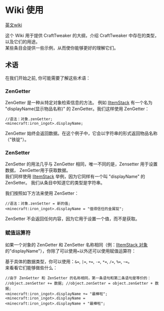 # Wiki 使用

[英文wiki](https://docs.blamejared.com/1.12/en/UsingThisWiki)

这个 Wiki 用于提供 CraftTweaker 的大纲，介绍 CraftTweaker 中存在的类型，以及它们的用途。  
某些条目会提供一些示例，从而使你能够更好的理解它们。

## 术语

在我们开始之前, 你可能需要了解这些术语：

### ZenGetter

ZenGetter 是一种从特定对象检索信息的方法。 例如 [IItemStack](Vanilla/Items/IItemStack.md) 有一个名为 "displayName(显示物品名称)" 的 ZenGetter。我们这样使用 ZenGetter：

```ZenScript
//语法：对象.zenGetter;
<minecraft:iron_ingot>.displayName;
```

ZenGetter 始终会返回数据。在这个例子中，它会以字符串的形式返回物品名称（"铁锭"）。

### ZenSetter

ZenSetter 的用法几乎与 ZenGetter 相同，唯一不同的是，Zensetter 用于设置数据， ZenGetter用于获取数据。  
我们同样使用 [IItemStack](Vanilla/Items/IItemStack.md) 举例，因为它同样有一个叫 "displayName" 的 ZenSetter。 我们从条目中知道它的类型是字符串。

我们按照如下方法来使用 ZenSetter：

```ZenScript
//语法：对象.zenSetter = 新的值;
<minecraft:iron_ingot>.displayName = "值得信任的金属锭";
```

ZenSetter 不会返回任何内容，因为它用于设置一个值，而不是获取。

### 赋值运算符

如果一个对象的 ZenGetter 和 ZenSetter 名称相同（例：[IItemStack 对象](Vanilla/Items/IItemStack.md) 的"displayName"），你除了可以使用`=`以外还可以使用赋值运算符：

基于具体的数据类型，你可以使用：`&=`, `|=`, `+=`, `-=`, `*=`, `/=`, `%=`, `~=`。  
来看看它们能够做些什么：

```ZenScript
//由于 ZenGetter 和 ZenSetter 的名称相同，第一条语句和第二条语句是等价的：
//object.zenSetter += 数据; //object.zenSetter = object.zenGetter + 数据;
<minecraft:iron_ingot>.displayName += "最棒啦";
<minecraft:iron_ingot>.displayName = <minecraft:iron_ingot>.displayName + "最棒啦";
```